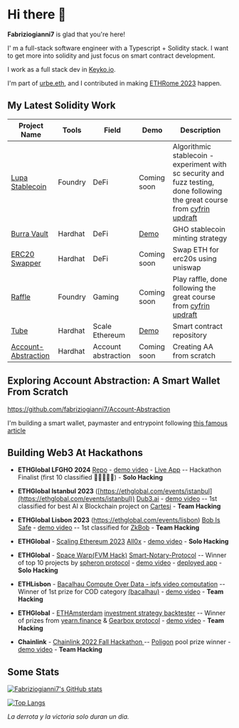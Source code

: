 # Hi there 👋
**Fabriziogianni7** is glad that you're here!

I' m a full-stack software engineer with a Typescript + Solidity stack. I want to get more into solidity and just focus on smart contract development.

I work as a full stack dev in [Keyko.io](https://keyko.io/).

I'm part of [urbe.eth](https://twitter.com/urbeEth), and I contributed in making [ETHRome 2023](https://ethrome.org/) happen.


## My Latest Solidity Work
| Project Name | Tools | Field | Demo | Description |
|--------------|-------|-------|------|-------------|
| [Lupa Stablecoin](https://github.com/fabriziogianni7/lupa-stablecoin) | Foundry | DeFi | Coming soon | Algorithmic stablecoin - experiment with sc security and fuzz testing, done following the great course from [cyfrin updraft](https://updraft.cyfrin.io/) |
| [Burra Vault](https://github.com/fabriziogianni7/Burra-Vault-LFGHO)    | Hardhat | DeFi| [Demo](https://github.com/fabriziogianni7/Burra-Vault-LFGHO) | GHO stablecoin minting strategy  |
| [ERC20 Swapper](https://github.com/fabriziogianni7/erc20-swapper)    | Hardhat | DeFi| Coming soon | Swap ETH for erc20s using uniswap |
| [Raffle](https://github.com/fabriziogianni7/foundry-raffle)    | Foundry | Gaming | Coming soon | Play raffle, done following the great course from [cyfrin updraft](https://updraft.cyfrin.io/) |
| [Tube](https://github.com/fabriziogianni7/tube/tree/main/contracts)   | Hardhat | Scale Ethereum | [Demo](https://ethglobal.com/showcase/tube-subnet-ck7gd) | Smart contract repository |
| [Account-Abstraction](https://github.com/fabriziogianni7/Account-Abstraction)  | Hardhat | Account abstraction| Coming soon | Creating AA from scratch |


## Exploring Account Abstraction: A Smart Wallet From Scratch
https://github.com/fabriziogianni7/Account-Abstraction

I'm building a smart wallet, paymaster and entrypoint following [this famous article](https://www.alchemy.com/blog/account-abstraction)

## Building Web3 At Hackathons

- **ETHGlobal LFGHO 2024**  [Repo](https://github.com/fabriziogianni7/Burra-Vault-LFGHO/tree/main) - [demo video](https://www.youtube.com/watch?v=tEKQqmg4-w8&t=1253s) - [Live App](https://burra-vault-lfgho-434a41.spheron.app/) -- Hackathon Finalist (first 10 classified 🍾🍾🍾🍾🍾) - **Solo Hacking**

- **ETHGlobal Istanbul 2023** ([https://ethglobal.com/events/istanbul](https://ethglobal.com/events/istanbul)) [Dub3.ai]([https://github.com/fabriziogianni7/bob-is-safe](https://github.com/fabriziogianni7/dub3)) - [demo video](https://ethglobal.com/showcase/dub3-ai-h1riu) -- 1st classified for best AI x Blockchain project on [Cartesi](https://cartesi.io/) - **Team Hacking**

- **ETHGlobal Lisbon 2023** (https://ethglobal.com/events/lisbon) [Bob Is Safe](https://github.com/fabriziogianni7/bob-is-safe) - [demo video](https://youtu.be/jQ2h1h95F5Q) -- 1st classified for [ZkBob](https://zkbob.com/) - **Team Hacking**

- **ETHGlobal** - [Scaling Ethereum 2023](https://ethglobal.com/events/scaling2023) [All0x](https://github.com/fabriziogianni7/All0x) - [demo video](https://youtu.be/pmzGyZu6NV8) - **Solo Hacking**

- **ETHGlobal** - [Space Warp(FVM Hack)](https://ethglobal.com/events/spacewarp) [Smart-Notary-Protocol]( https://github.com/fabriziogianni7/Smart-Notary-Protocol ) -- Winner of top 10 projects by [spheron protocol](https://spheron.network/) - [demo video](https://youtu.be/CYYsoPYDCes) - [deployed app](https://smart-notary-protocol.com/) - **Solo Hacking**

- **ETHLisbon** - [Bacalhau Compute Over Data - ipfs video computation](https://github.com/rickkdev/ipfs-video-computation-bacalhau) -- Winner of 1st prize for COD category [(bacalhau)](https://www.bacalhau.org/) - [demo video](https://youtu.be/mluxGr8h2ic) - **Team Hacking**

- **ETHGlobal** - [ETHAmsterdam](https://amsterdam.ethglobal.com/) [investment strategy backtester](https://github.com/fabriziogianni7/straEthgify) -- Winner of prizes from [yearn.finance](https://yearn.finance/) & [Gearbox protocol](https://gearbox.fi/) - [demo video](https://youtu.be/1xtfiZXh43c) - **Team Hacking**

- **Chainlink** - [Chainlink 2022 Fall Hackathon ](https://github.com/ialberquilla/chainlink-technical-indicators) -- [Poligon](https://polygon.technology/) pool prize winner - [demo video](https://youtu.be/VAmiDG67CY8) - **Team Hacking**

## Some Stats

[![Fabriziogianni7's GitHub stats](https://github-readme-stats.vercel.app/api?username=fabriziogianni7&theme=merko&custom_title=Fabriziogianni7's%20Open%20Source%20Activity&langs_count=10)](https://github.com/fabriziogianni7/github-readme-stats)

[![Top Langs](https://github-readme-stats.vercel.app/api/top-langs/?username=fabriziogianni7&theme=merko&layout=compact)](https://github.com/fabriziogianni7/github-readme-stats)



*La derrota y la victoria solo duran un dia.*


